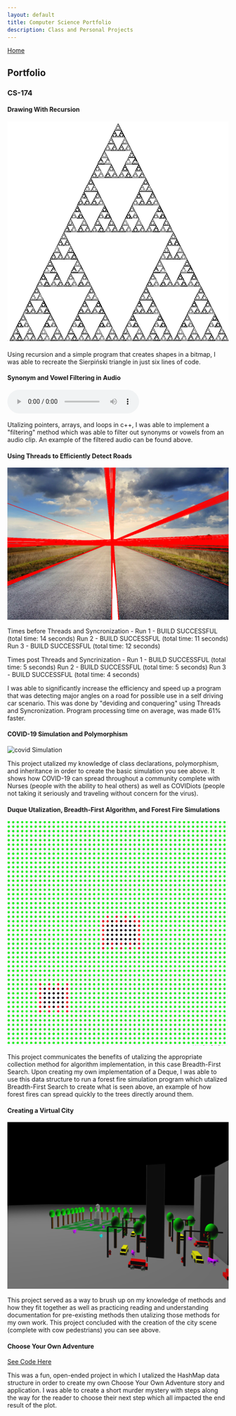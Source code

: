 ```yaml
---
layout: default
title: Computer Science Portfolio
description: Class and Personal Projects
---
```


[Home](https://bentdoug.github.io/index.html)

## Portfolio

### CS-174

#### Drawing With Recursion
![Sierpiński triangle](https://github.com/bentdoug/bentdoug.github.io/blob/main/CS-174%20Portfolio/recursivedrawingresult.png?raw=true)

Using recursion and a simple program that creates shapes in a bitmap, I was able to recreate the Sierpiński triangle in just six lines of code.

#### Synonym and Vowel Filtering in Audio
![Filtered Audio](https://github.com/bentdoug/bentdoug.github.io/blob/main/CS-174%20Portfolio/femalecountdown_vowels.mp3?raw=true)

Utalizing pointers, arrays, and loops in c++, I was able to implement a "filtering" method which was able to filter out synonyms or vowels from an audio clip. An example of the filtered audio can be found above.

#### Using Threads to Efficiently Detect Roads
![Processed Road](https://github.com/bentdoug/bentdoug.github.io/blob/main/CS-174%20Portfolio/RoadDetection-Threads/edges.png?raw=true)

Times before Threads and Syncronization - 
Run 1 - BUILD SUCCESSFUL (total time: 14 seconds)
Run 2 - BUILD SUCCESSFUL (total time: 11 seconds)
Run 3 - BUILD SUCCESSFUL (total time: 12 seconds)

Times post Threads and Syncrinization - 
Run 1 - BUILD SUCCESSFUL (total time: 5 seconds)
Run 2 - BUILD SUCCESSFUL (total time: 5 seconds)
Run 3 - BUILD SUCCESSFUL (total time: 4 seconds)


I was able to significantly increase the efficiency and speed up a program that was detecting major angles on a road for possible use in a self driving car scenario.  This was done by "deviding and conquering" using Threads and Syncronization.  Program processing time on average, was made 61% faster.

#### COVID-19 Simulation and Polymorphism
![covid Simulation](https://github.com/bentdoug/bentdoug.github.io/blob/main/CS-174%20Portfolio/covidpolymorphism.gif?raw=true)

This project utalized my knowledge of class declarations, polymorphism, and inheritance in order to create the basic simulation you see above. It shows how COVID-19 can spread throughout a community complete with Nurses (people with the ability to heal others) as well as COVIDiots (people not taking it seriously and traveling without concern for the virus).

#### Duque Utalization, Breadth-First Algorithm, and Forest Fire Simulations
![forest Fire](https://github.com/bentdoug/bentdoug.github.io/blob/main/CS-174%20Portfolio/deques_forestFires/dequefiregif.gif?raw=true)

This project communicates the benefits of utalizing the appropriate collection method for algorithm implementation, in this case Breadth-First Search.  Upon creating my own implementation of a Deque, I was able to use this data structure to run a forest fire simulation program which utalized Breadth-First Search to create what is seen above, an example of how forest fires can spread quickly to the trees directly around them.

#### Creating a Virtual City
![Cowville](https://github.com/bentdoug/bentdoug.github.io/blob/main/CS-174%20Portfolio/cowville.PNG?raw=true)

This project served as a way to brush up on my knowledge of methods and how they fit together as well as practicing reading and understanding documentation for pre-existing methods then utalizing those methods for my own work.  This project concluded with the creation of the city scene (complete with cow pedestrians) you can see above.

#### Choose Your Own Adventure
[See Code Here](https://github.com/bentdoug/bentdoug.github.io/tree/main/CS-174%20Portfolio/chooseYourOwnAdventure)

This was a fun, open-ended project in which I utalized the HashMap data structure in order to create my own Choose Your Own Adventure story and application.  I was able to create a short murder mystery with steps along the way for the reader to choose their next step which all impacted the end result of the plot.



